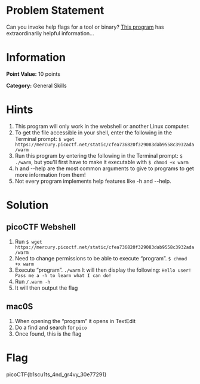 # **Problem Statement**

Can you invoke help flags for a tool or binary? [This program](https://mercury.picoctf.net/static/cfea736820f329083dab9558c3932ada/warm) has extraordinarily helpful information...

# Information

**Point Value:** 10 points

**Category:** General Skills

# Hints

1. This program will only work in the webshell or another Linux computer.
2. To get the file accessible in your shell, enter the following in the Terminal prompt: `$ wget https://mercury.picoctf.net/static/cfea736820f329083dab9558c3932ada/warm`
3. Run this program by entering the following in the Terminal prompt: `$ ./warm`, but you'll first have to make it executable with `$ chmod +x warm`
4. h and --help are the most common arguments to give to programs to get more information from them!
5. Not every program implements help features like -h and --help.

# Solution

## picoCTF Webshell

1. Run `$ wget https://mercury.picoctf.net/static/cfea736820f329083dab9558c3932ada/warm`
2. Need to change permissions to be able to execute “program”. `$ chmod +x warm`
3.  Execute “program”. `./warm` It will then display the following: `Hello user! Pass me a -h to learn what I can do!`
4. Run `/.warm -h`
5. It will then output the flag

## mac0S

1. When opening the “program” it opens in TextEdit
2. Do a find and search for `pico`
3. Once found, this is the flag

# Flag

picoCTF{b1scu1ts_4nd_gr4vy_30e77291}
